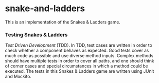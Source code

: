 # snake-and-ladders
This is an implementation of the Snakes & Ladders game.

### Testing Snakes & Ladders
*Test Driven Development* (TDD). 
In TDD, test cases are written in order to check whether a component behaves as expected. 
Good tests cover as much code as possible and use diverse method inputs. 
Complex methods should have multiple tests in order to cover all paths, and one should think of corner cases and special circumstances in which a method could be executed. 
The tests in this Snakes & Ladders game are written using JUnit and Mockito.